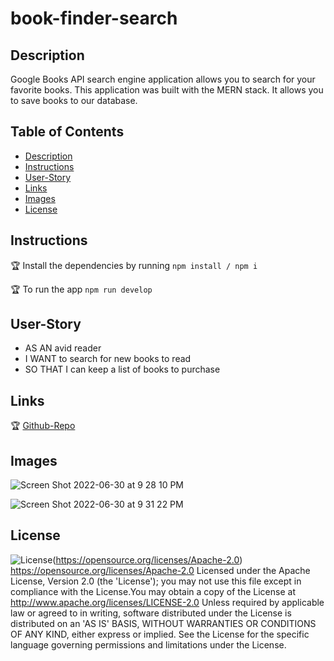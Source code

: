 # book-finder-search


## Description
Google Books API search engine application allows you to search for your favorite books. This application was built with the MERN stack. It allows you to save books to our database.

## Table of Contents

* [Description](#Description)
* [Instructions](#Instructions)
* [User-Story](#User-Story)
* [Links](#Links)
* [Images](#Images)
* [License](#License)

## Instructions
🏆 Install the dependencies by running `npm install / npm i`

🏆 To run the app `npm run develop`

## User-Story 
* AS AN avid reader
* I WANT to search for new books to read
* SO THAT I can keep a list of books to purchase


## Links
🏆 [Github-Repo](https://github.com/Jonathan0212/book-finder-search)




## Images  
![Screen Shot 2022-06-30 at 9 28 10 PM](https://user-images.githubusercontent.com/93745345/176811722-9e265157-6093-429e-adc3-93ceca829073.png)

![Screen Shot 2022-06-30 at 9 31 22 PM](https://user-images.githubusercontent.com/93745345/176811911-e5c22f1b-cef2-45ad-b3b3-5028d92ba21c.png)


## License 
![License](https://img.shields.io/badge/License-Apache%202.0-blue.svg)(https://opensource.org/licenses/Apache-2.0)
https://opensource.org/licenses/Apache-2.0
Licensed under the Apache License, Version 2.0 (the 'License'); you may not use this file except in compliance with the License.You may obtain a copy of the License at http://www.apache.org/licenses/LICENSE-2.0 Unless required by applicable law or agreed to in writing, software distributed under the License is distributed on an 'AS IS' BASIS, WITHOUT WARRANTIES OR CONDITIONS OF ANY KIND, either express or implied. See the License for the specific language governing permissions and limitations under the License. 
    
